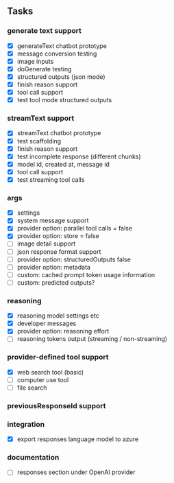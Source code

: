 ## Tasks

### generate text support

- [x] generateText chatbot prototype
- [x] message conversion testing
- [x] image inputs
- [x] doGenerate testing
- [x] structured outputs (json mode)
- [x] finish reason support
- [x] tool call support
- [x] test tool mode structured outputs

### streamText support

- [x] streamText chatbot prototype
- [x] test scaffolding
- [x] finish reason support
- [x] test incomplete response (different chunks)
- [x] model id, created at, message id
- [x] tool call support
- [x] test streaming tool calls

### args

- [x] settings
- [x] system message support
- [x] provider option: parallel tool calls = false
- [x] provider option: store = false
- [ ] image detail support
- [ ] json response format support
- [ ] provider option: structuredOutputs false
- [ ] provider option: metadata
- [ ] custom: cached prompt token usage information
- [ ] custom: predicted outputs?

### reasoning

- [x] reasoning model settings etc
- [x] developer messages
- [x] provider option: reasoning effort
- [ ] reasoning tokens output (streaming / non-streaming)

### provider-defined tool support

- [x] web search tool (basic)
- [ ] computer use tool
- [ ] file search

### previousResponseId support

### integration

- [x] export responses language model to azure

### documentation

- [ ] responses section under OpenAI provider
